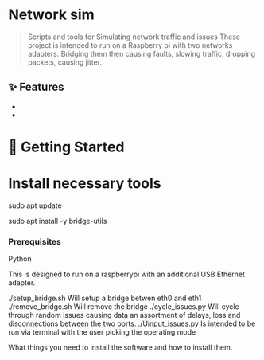 # Network sim 

>Scripts and tools for Simulating network traffic and issues
>These project is intended to run on a Raspberry pi with two networks adapters.  Bridging them then causing faults,  slowing traffic,  dropping packets, causing jitter.  


## ✨ Features

-   
-   

# 🚀 Getting Started

# Install necessary tools
sudo apt update

sudo apt install -y bridge-utils


### Prerequisites
Python 

This is designed to run on a raspberrypi with an additional USB Ethernet adapter.  

./setup_bridge.sh Will setup a bridge betwen eth0 and eth1
./remove_bridge.sh Will remove the bridge
./cycle_issues.py Will cycle through random issues causing data an assortment of delays, loss and disconnections between the two ports. 
./Uinput_issues.py Is intended to be run via terminal with the user picking the operating mode

What things you need to install the software and how to install them.
